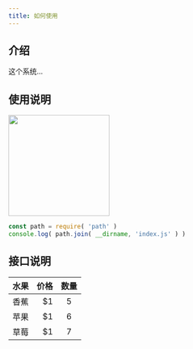 ```yaml
---
title: 如何使用
---
```


## 介绍

这个系统...

## 使用说明

<img src="https://haitao.nos.netease.com/d4caa92f-aab1-4853-b762-18a1fe337e0a_1200_1200.jpeg" width="200px" alt="">

```js
const path = require( 'path' )
console.log( path.join( __dirname, 'index.js' ) )
```

## 接口说明

| 水果     |   价格 |  数量  |
| -------- | ------:|:------:|
| 香蕉     |     $1 |   5    |
| 苹果     |     $1 |   6    |
| 草莓     |     $1 |   7    |
